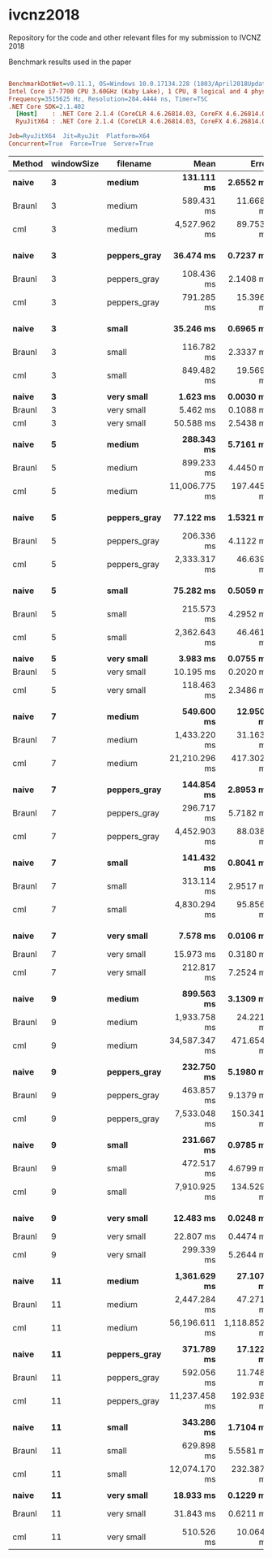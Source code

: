 # ivcnz2018
Repository for the code and other relevant files for my submission to IVCNZ 2018



Benchmark results used in the paper
``` ini

BenchmarkDotNet=v0.11.1, OS=Windows 10.0.17134.228 (1803/April2018Update/Redstone4)
Intel Core i7-7700 CPU 3.60GHz (Kaby Lake), 1 CPU, 8 logical and 4 physical cores
Frequency=3515625 Hz, Resolution=284.4444 ns, Timer=TSC
.NET Core SDK=2.1.402
  [Host]    : .NET Core 2.1.4 (CoreCLR 4.6.26814.03, CoreFX 4.6.26814.02), 64bit RyuJIT DEBUG
  RyuJitX64 : .NET Core 2.1.4 (CoreCLR 4.6.26814.03, CoreFX 4.6.26814.02), 64bit RyuJIT

Job=RyuJitX64  Jit=RyuJit  Platform=X64  
Concurrent=True  Force=True  Server=True  

```
| Method | windowSize |     filename |          Mean |         Error |        StdDev |        Median |           Min | Scaled | ScaledSD |       Gen 0 |      Gen 1 |     Gen 2 |  Allocated |
|------- |----------- |------------- |--------------:|--------------:|--------------:|--------------:|--------------:|-------:|---------:|------------:|-----------:|----------:|-----------:|
|  **naive** |          **3** |       **medium** |    **131.111 ms** |     **2.6552 ms** |     **7.7872 ms** |    **128.188 ms** |    **122.294 ms** |   **1.00** |     **0.00** |  **11500.0000** |  **1500.0000** | **1500.0000** |  **102.34 MB** |
| Braunl |          3 |       medium |    589.431 ms |    11.6681 ms |    10.3435 ms |    585.135 ms |    574.774 ms |   4.51 |     0.27 |   2000.0000 |  1000.0000 | 1000.0000 |  146.49 MB |
|    cml |          3 |       medium |  4,527.962 ms |    89.7538 ms |   226.8192 ms |  4,511.961 ms |  4,003.316 ms |  34.65 |     2.61 |  12000.0000 |  6000.0000 | 3000.0000 |  132.41 MB |
|        |            |              |               |               |               |               |               |        |          |             |            |           |            |
|  **naive** |          **3** | **peppers_gray** |     **36.474 ms** |     **0.7237 ms** |     **1.4945 ms** |     **36.450 ms** |     **33.341 ms** |   **1.00** |     **0.00** |   **3357.1429** |  **1000.0000** | **1000.0000** |   **36.94 MB** |
| Braunl |          3 | peppers_gray |    108.436 ms |     2.1408 ms |     5.0879 ms |    108.817 ms |     93.931 ms |   2.98 |     0.18 |   1200.0000 |  1000.0000 | 1000.0000 |   37.73 MB |
|    cml |          3 | peppers_gray |    791.285 ms |    15.3969 ms |    23.9711 ms |    791.190 ms |    749.316 ms |  21.73 |     1.09 |   4000.0000 |  2000.0000 | 1000.0000 |   28.14 MB |
|        |            |              |               |               |               |               |               |        |          |             |            |           |            |
|  **naive** |          **3** |        **small** |     **35.246 ms** |     **0.6965 ms** |     **0.8808 ms** |     **34.905 ms** |     **34.267 ms** |   **1.00** |     **0.00** |   **3466.6667** |  **1000.0000** | **1000.0000** |   **37.65 MB** |
| Braunl |          3 |        small |    116.782 ms |     2.3337 ms |     4.2081 ms |    116.874 ms |    107.437 ms |   3.32 |     0.14 |   1200.0000 |  1000.0000 |  800.0000 |   40.96 MB |
|    cml |          3 |        small |    849.482 ms |    19.5697 ms |    56.1493 ms |    828.209 ms |    773.390 ms |  24.12 |     1.69 |   4000.0000 |  2000.0000 | 1000.0000 |   33.68 MB |
|        |            |              |               |               |               |               |               |        |          |             |            |           |            |
|  **naive** |          **3** |   **very small** |      **1.623 ms** |     **0.0030 ms** |     **0.0026 ms** |      **1.623 ms** |      **1.618 ms** |   **1.00** |     **0.00** |    **154.2969** |    **35.1563** |         **-** |    **2.35 MB** |
| Braunl |          3 |   very small |      5.462 ms |     0.1088 ms |     0.2848 ms |      5.461 ms |      4.696 ms |   3.37 |     0.17 |     31.2500 |    15.6250 |   15.6250 |    2.11 MB |
|    cml |          3 |   very small |     50.588 ms |     2.5438 ms |     7.5004 ms |     49.480 ms |     40.127 ms |  31.18 |     4.60 |    166.6667 |    83.3333 |         - |    1.68 MB |
|        |            |              |               |               |               |               |               |        |          |             |            |           |            |
|  **naive** |          **5** |       **medium** |    **288.343 ms** |     **5.7161 ms** |     **6.8046 ms** |    **285.656 ms** |    **282.623 ms** |   **1.00** |     **0.00** |  **28000.0000** |  **1000.0000** | **1000.0000** |  **371.43 MB** |
| Braunl |          5 |       medium |    899.233 ms |     4.4450 ms |     3.9404 ms |    899.270 ms |    892.109 ms |   3.12 |     0.07 |   4000.0000 |  2000.0000 | 1000.0000 |   230.3 MB |
|    cml |          5 |       medium | 11,006.775 ms |   197.4454 ms |   184.6905 ms | 10,983.829 ms | 10,737.131 ms |  38.19 |     1.05 |  28000.0000 | 10000.0000 | 4000.0000 |  138.84 MB |
|        |            |              |               |               |               |               |               |        |          |             |            |           |            |
|  **naive** |          **5** | **peppers_gray** |     **77.122 ms** |     **1.5321 ms** |     **2.6017 ms** |     **77.005 ms** |     **71.833 ms** |   **1.00** |     **0.00** |   **7285.7143** |  **1000.0000** | **1000.0000** |   **87.78 MB** |
| Braunl |          5 | peppers_gray |    206.336 ms |     4.1122 ms |     9.6928 ms |    205.430 ms |    187.900 ms |   2.68 |     0.15 |   1000.0000 |   666.6667 |  666.6667 |   58.64 MB |
|    cml |          5 | peppers_gray |  2,333.317 ms |    46.6390 ms |    79.1966 ms |  2,339.807 ms |  2,108.572 ms |  30.29 |     1.42 |   8000.0000 |  3000.0000 | 2000.0000 |   28.67 MB |
|        |            |              |               |               |               |               |               |        |          |             |            |           |            |
|  **naive** |          **5** |        **small** |     **75.282 ms** |     **0.5059 ms** |     **0.4732 ms** |     **75.217 ms** |     **74.419 ms** |   **1.00** |     **0.00** |   **7857.1429** |  **1000.0000** | **1000.0000** |   **95.36 MB** |
| Braunl |          5 |        small |    215.573 ms |     4.2952 ms |    12.1847 ms |    217.475 ms |    180.880 ms |   2.86 |     0.16 |   1666.6667 |  1333.3333 | 1000.0000 |   63.03 MB |
|    cml |          5 |        small |  2,362.643 ms |    46.4614 ms |   104.8712 ms |  2,355.982 ms |  2,162.910 ms |  31.39 |     1.39 |   9000.0000 |  3000.0000 | 2000.0000 |   33.25 MB |
|        |            |              |               |               |               |               |               |        |          |             |            |           |            |
|  **naive** |          **5** |   **very small** |      **3.983 ms** |     **0.0755 ms** |     **0.0706 ms** |      **3.980 ms** |      **3.891 ms** |   **1.00** |     **0.00** |    **382.8125** |    **85.9375** |         **-** |    **5.62 MB** |
| Braunl |          5 |   very small |     10.195 ms |     0.2020 ms |     0.5426 ms |     10.087 ms |      9.467 ms |   2.56 |     0.14 |     46.8750 |    31.2500 |   15.6250 |    3.52 MB |
|    cml |          5 |   very small |    118.463 ms |     2.3486 ms |     3.4426 ms |    119.399 ms |    106.345 ms |  29.75 |     0.99 |    400.0000 |   200.0000 |         - |    1.69 MB |
|        |            |              |               |               |               |               |               |        |          |             |            |           |            |
|  **naive** |          **7** |       **medium** |    **549.600 ms** |    **12.9506 ms** |    **12.1140 ms** |    **543.465 ms** |    **539.418 ms** |   **1.00** |     **0.00** |  **54000.0000** |  **1000.0000** | **1000.0000** |   **710.4 MB** |
| Braunl |          7 |       medium |  1,433.220 ms |    31.1638 ms |    29.1507 ms |  1,431.262 ms |  1,379.761 ms |   2.61 |     0.07 |   7000.0000 |  4000.0000 | 2000.0000 |  374.04 MB |
|    cml |          7 |       medium | 21,210.296 ms |   417.3029 ms |   409.8472 ms | 21,118.240 ms | 20,410.160 ms |  38.61 |     1.08 |  50000.0000 | 15000.0000 | 4000.0000 |  136.78 MB |
|        |            |              |               |               |               |               |               |        |          |             |            |           |            |
|  **naive** |          **7** | **peppers_gray** |    **144.854 ms** |     **2.8953 ms** |     **8.1187 ms** |    **142.671 ms** |    **132.158 ms** |   **1.00** |     **0.00** |  **13750.0000** |  **1000.0000** | **1000.0000** |  **175.21 MB** |
| Braunl |          7 | peppers_gray |    296.717 ms |     5.7182 ms |     5.6161 ms |    297.432 ms |    286.169 ms |   2.05 |     0.12 |   2000.0000 |  1000.0000 | 1000.0000 |  114.81 MB |
|    cml |          7 | peppers_gray |  4,452.903 ms |    88.0383 ms |   183.7688 ms |  4,407.427 ms |  4,177.586 ms |  30.83 |     2.09 |  14000.0000 |  5000.0000 | 2000.0000 |   28.28 MB |
|        |            |              |               |               |               |               |               |        |          |             |            |           |            |
|  **naive** |          **7** |        **small** |    **141.432 ms** |     **0.8041 ms** |     **0.7522 ms** |    **141.446 ms** |    **140.203 ms** |   **1.00** |     **0.00** |  **14000.0000** |  **1000.0000** | **1000.0000** |  **175.74 MB** |
| Braunl |          7 |        small |    313.114 ms |     2.9517 ms |     2.7610 ms |    312.674 ms |    309.410 ms |   2.21 |     0.02 |   2000.0000 |  1000.0000 | 1000.0000 |  111.37 MB |
|    cml |          7 |        small |  4,830.294 ms |    95.8563 ms |   137.4743 ms |  4,834.632 ms |  4,523.971 ms |  34.15 |     0.97 |  14000.0000 |  5000.0000 | 2000.0000 |   33.04 MB |
|        |            |              |               |               |               |               |               |        |          |             |            |           |            |
|  **naive** |          **7** |   **very small** |      **7.578 ms** |     **0.0106 ms** |     **0.0094 ms** |      **7.575 ms** |      **7.566 ms** |   **1.00** |     **0.00** |    **734.3750** |   **164.0625** |         **-** |   **10.52 MB** |
| Braunl |          7 |   very small |     15.973 ms |     0.3180 ms |     0.7242 ms |     15.830 ms |     15.012 ms |   2.11 |     0.09 |     46.8750 |    15.6250 |         - |    6.04 MB |
|    cml |          7 |   very small |    212.817 ms |     7.2524 ms |    21.2701 ms |    220.862 ms |    152.973 ms |  28.08 |     2.79 |   1000.0000 |          - |         - |    1.73 MB |
|        |            |              |               |               |               |               |               |        |          |             |            |           |            |
|  **naive** |          **9** |       **medium** |    **899.563 ms** |     **3.1309 ms** |     **2.4444 ms** |    **900.523 ms** |    **893.992 ms** |   **1.00** |     **0.00** |  **89000.0000** |  **2000.0000** | **1000.0000** |  **985.29 MB** |
| Braunl |          9 |       medium |  1,933.758 ms |    24.2215 ms |    22.6568 ms |  1,925.642 ms |  1,905.768 ms |   2.15 |     0.02 |  16000.0000 |  4000.0000 | 2000.0000 |  527.35 MB |
|    cml |          9 |       medium | 34,587.347 ms |   471.6546 ms |   441.1860 ms | 34,687.611 ms | 33,898.247 ms |  38.45 |     0.48 |  81000.0000 | 22000.0000 | 4000.0000 |  137.63 MB |
|        |            |              |               |               |               |               |               |        |          |             |            |           |            |
|  **naive** |          **9** | **peppers_gray** |    **232.750 ms** |     **5.1980 ms** |    **15.2448 ms** |    **227.335 ms** |    **213.438 ms** |   **1.00** |     **0.00** |  **21666.6667** |  **1666.6667** | **1000.0000** |  **239.09 MB** |
| Braunl |          9 | peppers_gray |    463.857 ms |     9.1379 ms |     8.9746 ms |    464.704 ms |    449.199 ms |   2.00 |     0.13 |   3000.0000 |  2000.0000 | 1000.0000 |  127.86 MB |
|    cml |          9 | peppers_gray |  7,533.048 ms |   150.3410 ms |   225.0233 ms |  7,527.491 ms |  7,100.467 ms |  32.49 |     2.20 |  21000.0000 |  7000.0000 | 2000.0000 |   28.29 MB |
|        |            |              |               |               |               |               |               |        |          |             |            |           |            |
|  **naive** |          **9** |        **small** |    **231.667 ms** |     **0.9785 ms** |     **0.8674 ms** |    **232.029 ms** |    **229.561 ms** |   **1.00** |     **0.00** |  **22666.6667** |  **1666.6667** | **1000.0000** |  **328.08 MB** |
| Braunl |          9 |        small |    472.517 ms |     4.6799 ms |     4.3776 ms |    473.456 ms |    460.456 ms |   2.04 |     0.02 |   4000.0000 |  2000.0000 | 1000.0000 |  161.63 MB |
|    cml |          9 |        small |  7,910.925 ms |   134.5298 ms |   125.8392 ms |  7,909.106 ms |  7,701.102 ms |  34.15 |     0.54 |  23000.0000 |  8000.0000 | 3000.0000 |   34.13 MB |
|        |            |              |               |               |               |               |               |        |          |             |            |           |            |
|  **naive** |          **9** |   **very small** |     **12.483 ms** |     **0.0248 ms** |     **0.0220 ms** |     **12.483 ms** |     **12.445 ms** |   **1.00** |     **0.00** |   **1171.8750** |   **203.1250** |         **-** |   **17.26 MB** |
| Braunl |          9 |   very small |     22.807 ms |     0.4474 ms |     0.8293 ms |     22.497 ms |     21.855 ms |   1.83 |     0.07 |     93.7500 |    31.2500 |         - |    9.86 MB |
|    cml |          9 |   very small |    299.339 ms |     5.2644 ms |     4.3960 ms |    298.044 ms |    296.011 ms |  23.98 |     0.34 |   2000.0000 |  1000.0000 |         - |    1.83 MB |
|        |            |              |               |               |               |               |               |        |          |             |            |           |            |
|  **naive** |         **11** |       **medium** |  **1,361.629 ms** |    **27.1077 ms** |    **31.2172 ms** |  **1,350.193 ms** |  **1,344.088 ms** |   **1.00** |     **0.00** | **131000.0000** |  **4000.0000** | **1000.0000** | **1969.78 MB** |
| Braunl |         11 |       medium |  2,447.284 ms |    47.2711 ms |    50.5796 ms |  2,451.473 ms |  2,352.536 ms |   1.80 |     0.05 |  40000.0000 |  4000.0000 | 2000.0000 |  167.19 MB |
|    cml |         11 |       medium | 56,196.611 ms | 1,118.8525 ms | 2,548.1934 ms | 55,158.372 ms | 52,956.449 ms |  41.29 |     2.05 | 230000.0000 | 66000.0000 | 4000.0000 |  132.75 MB |
|        |            |              |               |               |               |               |               |        |          |             |            |           |            |
|  **naive** |         **11** | **peppers_gray** |    **371.789 ms** |    **17.1223 ms** |    **50.4854 ms** |    **345.788 ms** |    **313.159 ms** |   **1.00** |     **0.00** |  **32000.0000** |  **1000.0000** | **1000.0000** |  **337.86 MB** |
| Braunl |         11 | peppers_gray |    592.056 ms |    11.7486 ms |    21.4829 ms |    589.079 ms |    557.281 ms |   1.62 |     0.21 |   5000.0000 |  2000.0000 | 1000.0000 |  212.34 MB |
|    cml |         11 | peppers_gray | 11,237.458 ms |   192.9382 ms |   180.4745 ms | 11,266.773 ms | 10,925.938 ms |  30.74 |     3.81 |  32000.0000 | 10000.0000 | 4000.0000 |   29.38 MB |
|        |            |              |               |               |               |               |               |        |          |             |            |           |            |
|  **naive** |         **11** |        **small** |    **343.286 ms** |     **1.7104 ms** |     **1.6000 ms** |    **342.643 ms** |    **341.541 ms** |   **1.00** |     **0.00** |  **33000.0000** |  **1000.0000** | **1000.0000** |  **261.29 MB** |
| Braunl |         11 |        small |    629.898 ms |     5.5581 ms |     4.9271 ms |    628.729 ms |    618.231 ms |   1.83 |     0.02 |   5000.0000 |  2000.0000 | 1000.0000 |  149.05 MB |
|    cml |         11 |        small | 12,074.170 ms |   232.3878 ms |   228.2359 ms | 12,042.342 ms | 11,712.425 ms |  35.17 |     0.66 |  32000.0000 | 11000.0000 | 3000.0000 |      34 MB |
|        |            |              |               |               |               |               |               |        |          |             |            |           |            |
|  **naive** |         **11** |   **very small** |     **18.933 ms** |     **0.1229 ms** |     **0.1150 ms** |     **18.896 ms** |     **18.823 ms** |   **1.00** |     **0.00** |   **1718.7500** |   **187.5000** |         **-** |    **23.9 MB** |
| Braunl |         11 |   very small |     31.843 ms |     0.6211 ms |     0.8907 ms |     31.955 ms |     29.750 ms |   1.68 |     0.05 |    187.5000 |    62.5000 |         - |   15.63 MB |
|    cml |         11 |   very small |    510.526 ms |    10.0645 ms |     9.4143 ms |    510.343 ms |    489.584 ms |  26.97 |     0.51 |   3000.0000 |  1000.0000 |         - |    1.85 MB |
